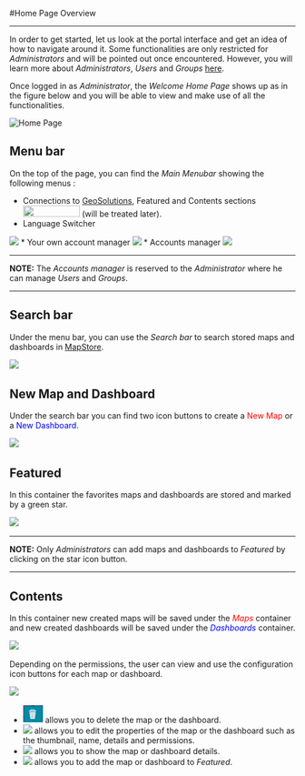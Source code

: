 #Home Page Overview
*******************

In order to get started, let us look at the portal interface and get an idea of how to navigate around it. Some functionalities are only restricted for 
*Administrators* and will be pointed out once encountered. However, you will learn more about *Administrators*, *Users* and *Groups* [here](admin.md). 

Once logged in as *Administrator*, the *Welcome Home Page* shows up as in the figure below and you will be able to view and make use of all the functionalities. 

 <img src="img/home-page.png" style="" alt="Home Page" class="center" />

Menu bar
--------
On the top of the page, you can find the *Main Menubar* showing the following menus :
* Connections to [GeoSolutions](https://www.geo-solutions.it/), Featured and Contents sections <img src="img/connections.png" style="width:100px;height:20px;" /> (will be treated later). 
* Language Switcher 
<img src="img/language-switcher.png" style="width:px;height:px;" />
* Your own account manager
<img src="img/own-account.png" style="width:px;height:px;" />
* Accounts manager 
<img src="img/manage-accounts.png" style="width:px;height:px;" />

---
**NOTE:**
The *Accounts manager* is reserved to the *Administrator* where he can manage *Users* and *Groups*.

---

Search bar
------------
Under the menu bar, you can use the *Search bar* to search stored maps and dashboards in [MapStore](https://mapstore2.geo-solutions.it/mapstore/#/).

<img src="img/search-bar.png" style="max-width:500px;" />

New Map and Dashboard
---------------------
Under the search bar you can find two icon buttons to create a <span style="color:red">New Map</span> or a <span style="color:blue">New Dashboard</span>. 

<img src="img/map-dash.png" style="max-width:700px;" />

Featured
--------
In this container the favorites maps and dashboards are stored and marked by a green star. 

<img src="img/featured.png" style="max-width:600px;" />

---
**NOTE:**
Only *Administrators* can add maps and dashboards to *Featured* by clicking on the star icon button. 

---

Contents
--------
In this container new created maps will be saved under the <span style="color:red">*Maps* </span>container and new created dashboards will be saved under the <span style="color:blue">*Dashboards* </span>container.

<img src="img/contents.png" style="max-width:600px;" />

Depending on the permissions, the user can view and use the configuration icon buttons for each map or dashboard. 

<img src="img/config.png" style="max-width:600px;" />

* <img src="img/delete.png" /> allows you to delete the map or the dashboard.
* <img src="img/properties.png" /> allows you to edit the properties of the map or the dashboard such as the thumbnail, name, details and permissions. 
* <img src="img/details.png" /> allows you to show the map or dashboard details.
* <img src="img/add-featured.png" /> allows you to add the map or dashboard to *Featured*. 
